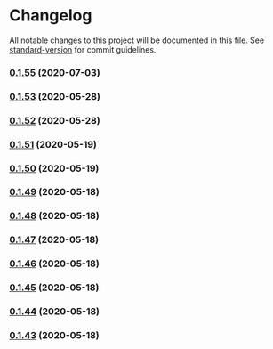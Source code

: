 # Changelog

All notable changes to this project will be documented in this file. See [standard-version](https://github.com/conventional-changelog/standard-version) for commit guidelines.

### [0.1.55](https://github.com/packdigital/ripperoni/compare/v2.0.34...v0.1.55) (2020-07-03)

### [0.1.53](https://github.com/packdigital/gatsby-source-backpack/compare/v0.1.52...v0.1.53) (2020-05-28)

### [0.1.52](https://github.com/packdigital/gatsby-source-backpack/compare/v0.1.51...v0.1.52) (2020-05-28)

### [0.1.51](https://github.com/packdigital/gatsby-source-backpack/compare/v0.1.50...v0.1.51) (2020-05-19)

### [0.1.50](https://github.com/packdigital/gatsby-source-backpack/compare/v0.1.49...v0.1.50) (2020-05-19)

### [0.1.49](https://github.com/packdigital/gatsby-source-backpack/compare/v0.1.48...v0.1.49) (2020-05-18)

### [0.1.48](https://github.com/packdigital/gatsby-source-backpack/compare/v0.1.47...v0.1.48) (2020-05-18)

### [0.1.47](https://github.com/packdigital/gatsby-source-backpack/compare/v0.1.46...v0.1.47) (2020-05-18)

### [0.1.46](https://github.com/packdigital/gatsby-source-backpack/compare/v0.1.45...v0.1.46) (2020-05-18)

### [0.1.45](https://github.com/packdigital/gatsby-source-backpack/compare/v0.1.44...v0.1.45) (2020-05-18)

### [0.1.44](https://github.com/packdigital/gatsby-source-backpack/compare/v0.1.43...v0.1.44) (2020-05-18)

### [0.1.43](https://github.com/packdigital/gatsby-source-backpack/compare/v0.1.42...v0.1.43) (2020-05-18)
